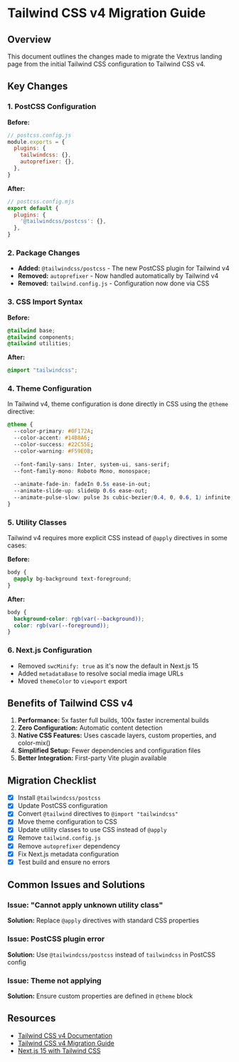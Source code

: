 # Tailwind CSS v4 Migration Guide

## Overview

This document outlines the changes made to migrate the Vextrus landing page from the initial Tailwind CSS configuration to Tailwind CSS v4.

## Key Changes

### 1. PostCSS Configuration

**Before:**
```javascript
// postcss.config.js
module.exports = {
  plugins: {
    tailwindcss: {},
    autoprefixer: {},
  },
}
```

**After:**
```javascript
// postcss.config.mjs
export default {
  plugins: {
    '@tailwindcss/postcss': {},
  },
}
```

### 2. Package Changes

- **Added:** `@tailwindcss/postcss` - The new PostCSS plugin for Tailwind v4
- **Removed:** `autoprefixer` - Now handled automatically by Tailwind v4
- **Removed:** `tailwind.config.js` - Configuration now done via CSS

### 3. CSS Import Syntax

**Before:**
```css
@tailwind base;
@tailwind components;
@tailwind utilities;
```

**After:**
```css
@import "tailwindcss";
```

### 4. Theme Configuration

In Tailwind v4, theme configuration is done directly in CSS using the `@theme` directive:

```css
@theme {
  --color-primary: #0F172A;
  --color-accent: #14B8A6;
  --color-success: #22C55E;
  --color-warning: #F59E0B;
  
  --font-family-sans: Inter, system-ui, sans-serif;
  --font-family-mono: Roboto Mono, monospace;
  
  --animate-fade-in: fadeIn 0.5s ease-in-out;
  --animate-slide-up: slideUp 0.6s ease-out;
  --animate-pulse-slow: pulse 3s cubic-bezier(0.4, 0, 0.6, 1) infinite;
}
```

### 5. Utility Classes

Tailwind v4 requires more explicit CSS instead of `@apply` directives in some cases:

**Before:**
```css
body {
  @apply bg-background text-foreground;
}
```

**After:**
```css
body {
  background-color: rgb(var(--background));
  color: rgb(var(--foreground));
}
```

### 6. Next.js Configuration

- Removed `swcMinify: true` as it's now the default in Next.js 15
- Added `metadataBase` to resolve social media image URLs
- Moved `themeColor` to `viewport` export

## Benefits of Tailwind CSS v4

1. **Performance:** 5x faster full builds, 100x faster incremental builds
2. **Zero Configuration:** Automatic content detection
3. **Native CSS Features:** Uses cascade layers, custom properties, and color-mix()
4. **Simplified Setup:** Fewer dependencies and configuration files
5. **Better Integration:** First-party Vite plugin available

## Migration Checklist

- [x] Install `@tailwindcss/postcss`
- [x] Update PostCSS configuration
- [x] Convert `@tailwind` directives to `@import "tailwindcss"`
- [x] Move theme configuration to CSS
- [x] Update utility classes to use CSS instead of `@apply`
- [x] Remove `tailwind.config.js`
- [x] Remove `autoprefixer` dependency
- [x] Fix Next.js metadata configuration
- [x] Test build and ensure no errors

## Common Issues and Solutions

### Issue: "Cannot apply unknown utility class"
**Solution:** Replace `@apply` directives with standard CSS properties

### Issue: PostCSS plugin error
**Solution:** Use `@tailwindcss/postcss` instead of `tailwindcss` in PostCSS config

### Issue: Theme not applying
**Solution:** Ensure custom properties are defined in `@theme` block

## Resources

- [Tailwind CSS v4 Documentation](https://tailwindcss.com/docs)
- [Tailwind CSS v4 Migration Guide](https://tailwindcss.com/docs/upgrade-guide)
- [Next.js 15 with Tailwind CSS](https://nextjs.org/docs/app/guides/tailwind-css)